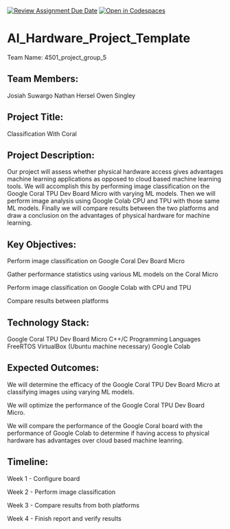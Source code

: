 [![Review Assignment Due Date](https://classroom.github.com/assets/deadline-readme-button-22041afd0340ce965d47ae6ef1cefeee28c7c493a6346c4f15d667ab976d596c.svg)](https://classroom.github.com/a/Buol6fpg)
[![Open in Codespaces](https://classroom.github.com/assets/launch-codespace-2972f46106e565e64193e422d61a12cf1da4916b45550586e14ef0a7c637dd04.svg)](https://classroom.github.com/open-in-codespaces?assignment_repo_id=16837940)

# AI_Hardware_Project_Template
Team Name:
4501_project_group_5

## Team Members:
Josiah Suwargo
Nathan Hersel
Owen Singley

## Project Title:
Classification With Coral

## Project Description:
Our project will assess whether physical hardware access gives advantages machine learning applications as opposed to cloud based machine learning tools.
We will accomplish this by performing image classification on the Google Coral TPU Dev Board Micro with varying ML models. Then we will perform image analysis using Google Colab CPU and TPU with those same ML models. Finally we will compare results between the two platforms and draw a conclusion on the advantages of physical hardware for machine learning.

## Key Objectives:
Perform image classification on Google Coral Dev Board Micro

Gather performance statistics using various ML models on the Coral Micro

Perform image classification on Google Colab with CPU and TPU

Compare results between platforms


## Technology Stack:
Google Coral TPU Dev Board Micro 
C++/C Programming Languages
FreeRTOS
VirtualBox (Ubuntu machine necessary)
Google Colab

## Expected Outcomes:
We will determine the efficacy of the Google Coral TPU Dev Board Micro at classifying images using varying ML models.

We will optimize the performance of the Google Coral TPU Dev Board Micro.

We will compare the performance of the Google Coral board with the performance of Google Colab to determine if having access to physical hardware has advantages over cloud based machine leanring. 

## Timeline:
Week 1 - Configure board

Week 2 - Perform image classification

Week 3 - Compare results from both platforms

Week 4 - Finish report and verify results

